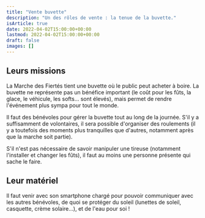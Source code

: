 ```yaml
---
title: "Vente buvette"
description: "Un des rôles de vente : la tenue de la buvette."
isArticle: true
date: 2022-04-02T15:00:00+00:00
lastmod: 2022-04-02T15:00:00+00:00
draft: false
images: []
---
```


## Leurs missions

La Marche des Fiertés tient une buvette où le public peut acheter à boire. La buvette ne représente pas un bénéfice important (le coût pour les fûts, la glace, le véhicule, les softs… sont élevés), mais permet de rendre l'événement plus sympa pour tout le monde.

Il faut des bénévoles pour gérer la buvette tout au long de la journée. S'il y a suffisamment de volontaires, il sera possible d'organiser des roulements (il y a toutefois des moments plus tranquilles que d'autres, notamment après que la marche soit partie).

S'il n'est pas nécessaire de savoir manipuler une tireuse (notamment l'installer et changer les fûts), il faut au moins une personne présente qui sache le faire.

## Leur matériel

Il faut venir avec son smartphone chargé pour pouvoir communiquer avec les autres bénévoles, de quoi se protéger du soleil (lunettes de soleil, casquette, crème solaire…), et de l'eau pour soi !
